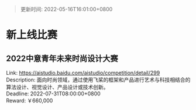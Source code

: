 > 更新时间: 2022-05-16T16:01:00+0800 

# 新上线比赛


## 2022中意青年未来时尚设计大赛
Link: https://aistudio.baidu.com/aistudio/competition/detail/299  
Description: 面向时尚领域，通过使用飞桨的框架和产品进行艺术与科技相结合的算法设计、视觉设计、产品设计或技术创新。  
Deadline: 2022-07-31T08:00:00+0800  
Reward: ￥660,000  

